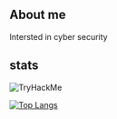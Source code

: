 ## About me
Intersted in cyber security



## stats
 
<img src="https://tryhackme-badges.s3.amazonaws.com/sicko666.png" alt="TryHackMe">

[![Top Langs](https://github-readme-stats.vercel.app/api/top-langs/?username=woofyboss1&layout=compact&theme=material-palenight)](https://github.com/anuraghazra/github-readme-stats)
 

